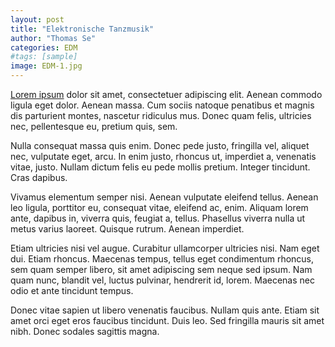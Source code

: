 ```yaml
---
layout: post
title: "Elektronische Tanzmusik"
author: "Thomas Se"
categories: EDM
#tags: [sample]
image: EDM-1.jpg
---
```


[Lorem ipsum](https://en.wikipedia.org/wiki/Lorem_ipsum) dolor sit amet, consectetuer adipiscing elit. 
Aenean commodo ligula eget dolor. 
Aenean massa.
Cum sociis natoque penatibus et magnis dis parturient montes, nascetur ridiculus mus. 
Donec quam felis, ultricies nec, pellentesque eu, pretium quis, sem. 

Nulla consequat massa quis enim. Donec pede justo, fringilla vel, aliquet nec, vulputate eget, arcu. 
In enim justo, rhoncus ut, imperdiet a, venenatis vitae, justo. 
Nullam dictum felis eu pede mollis pretium. 
Integer tincidunt. 
Cras dapibus. 

Vivamus elementum semper nisi. 
Aenean vulputate eleifend tellus. 
Aenean leo ligula, porttitor eu, consequat vitae, eleifend ac, enim. 
Aliquam lorem ante, dapibus in, viverra quis, feugiat a, tellus. 
Phasellus viverra nulla ut metus varius laoreet. 
Quisque rutrum. 
Aenean imperdiet. 

Etiam ultricies nisi vel augue. 
Curabitur ullamcorper ultricies nisi. 
Nam eget dui. 
Etiam rhoncus. 
Maecenas tempus, tellus eget condimentum rhoncus, sem quam semper libero, sit amet adipiscing sem neque sed ipsum. 
Nam quam nunc, blandit vel, luctus pulvinar, hendrerit id, lorem. 
Maecenas nec odio et ante tincidunt tempus. 

Donec vitae sapien ut libero venenatis faucibus. 
Nullam quis ante. 
Etiam sit amet orci eget eros faucibus tincidunt. 
Duis leo. 
Sed fringilla mauris sit amet nibh. 
Donec sodales sagittis magna. 
